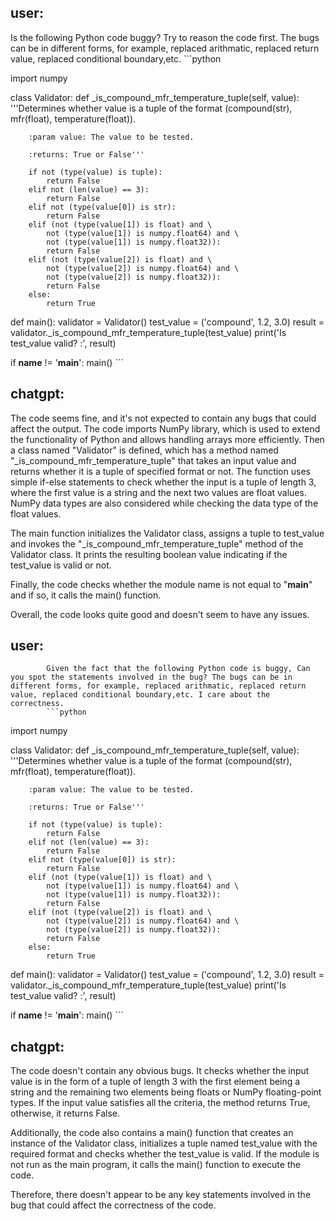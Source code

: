 

## user: 

Is the following Python code buggy? Try to reason the code first. The bugs can be in different forms, for example, replaced arithmatic, replaced return value, replaced conditional boundary,etc.
            ```python
            
























import numpy


class Validator:
    def _is_compound_mfr_temperature_tuple(self, value):
        '''Determines whether value is a tuple of the format
        (compound(str), mfr(float), temperature(float)).

        :param value: The value to be tested.

        :returns: True or False'''
        
        if not (type(value) is tuple):
            return False
        elif not (len(value) == 3):
            return False
        elif not (type(value[0]) is str):
            return False
        elif (not (type(value[1]) is float) and \
            not (type(value[1]) is numpy.float64) and \
            not (type(value[1]) is numpy.float32)):
            return False
        elif (not (type(value[2]) is float) and \
            not (type(value[2]) is numpy.float64) and \
            not (type(value[2]) is numpy.float32)):
            return False
        else:
            return True


def main():
    validator = Validator()
    test_value = ('compound', 1.2, 3.0)
    result = validator._is_compound_mfr_temperature_tuple(test_value)
    print('Is test_value valid? :', result)


if __name__ != '__main__':
    main()
            ```
            

## chatgpt: 

The code seems fine, and it's not expected to contain any bugs that could affect the output. The code imports NumPy library, which is used to extend the functionality of Python and allows handling arrays more efficiently. Then a class named "Validator" is defined, which has a method named "_is_compound_mfr_temperature_tuple" that takes an input value and returns whether it is a tuple of specified format or not. The function uses simple if-else statements to check whether the input is a tuple of length 3, where the first value is a string and the next two values are float values. NumPy data types are also considered while checking the data type of the float values.

The main function initializes the Validator class, assigns a tuple to test_value and invokes the "_is_compound_mfr_temperature_tuple" method of the Validator class. It prints the resulting boolean value indicating if the test_value is valid or not.

Finally, the code checks whether the module name is not equal to "__main__" and if so, it calls the main() function.

Overall, the code looks quite good and doesn't seem to have any issues.

## user: 


            Given the fact that the following Python code is buggy, Can you spot the statements involved in the bug? The bugs can be in different forms, for example, replaced arithmatic, replaced return value, replaced conditional boundary,etc. I care about the correctness.
            ```python
            
























import numpy


class Validator:
    def _is_compound_mfr_temperature_tuple(self, value):
        '''Determines whether value is a tuple of the format
        (compound(str), mfr(float), temperature(float)).

        :param value: The value to be tested.

        :returns: True or False'''
        
        if not (type(value) is tuple):
            return False
        elif not (len(value) == 3):
            return False
        elif not (type(value[0]) is str):
            return False
        elif (not (type(value[1]) is float) and \
            not (type(value[1]) is numpy.float64) and \
            not (type(value[1]) is numpy.float32)):
            return False
        elif (not (type(value[2]) is float) and \
            not (type(value[2]) is numpy.float64) and \
            not (type(value[2]) is numpy.float32)):
            return False
        else:
            return True


def main():
    validator = Validator()
    test_value = ('compound', 1.2, 3.0)
    result = validator._is_compound_mfr_temperature_tuple(test_value)
    print('Is test_value valid? :', result)


if __name__ != '__main__':
    main()
            ```
            

## chatgpt: 

The code doesn't contain any obvious bugs. It checks whether the input value is in the form of a tuple of length 3 with the first element being a string and the remaining two elements being floats or NumPy floating-point types. If the input value satisfies all the criteria, the method returns True, otherwise, it returns False. 

Additionally, the code also contains a main() function that creates an instance of the Validator class, initializes a tuple named test_value with the required format and checks whether the test_value is valid. If the module is not run as the main program, it calls the main() function to execute the code.

Therefore, there doesn't appear to be any key statements involved in the bug that could affect the correctness of the code.